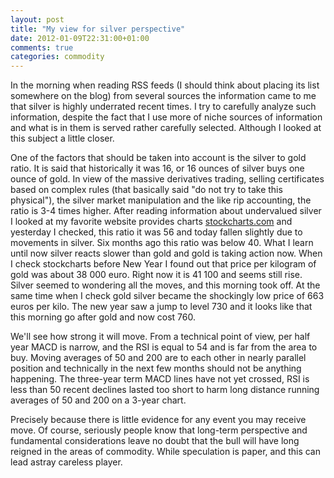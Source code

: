 ```yaml
---
layout: post
title: "My view for silver perspective"
date: 2012-01-09T22:31:00+01:00
comments: true
categories: commodity
---
```


In the morning when reading RSS feeds (I should think about placing its list somewhere on the blog) from several sources the information came to me that silver is highly underrated recent times. I try to carefully analyze such information, despite the fact that I use more of niche sources of information and what is in them is served rather carefully selected. Although I looked at this subject a little closer.  
    
    
One of the factors that should be taken into account is the silver to gold ratio. It is said that historically it was 16, or 16 ounces of silver buys one ounce of gold. In view of the massive derivatives trading, selling certificates based on complex rules (that basically said "do not try to take this physical"), the silver market manipulation and the like rip accounting, the ratio is 3-4 times higher. After reading information about undervalued silver I looked at my favorite website provides charts [stockcharts.com](http://stockcharts.com/h-sc/ui) and yesterday I checked, this ratio it was 56 and today fallen slightly due to movements in silver. Six months ago this ratio was below 40. What I learn until now silver reacts slower than gold and gold is taking action now. When I check stockcharts before New Year I found out that price per kilogram of gold was about 38 000 euro. Right now it is 41 100 and seems still rise. Silver seemed to wondering all the moves, and this morning took off. At the same time when I check gold silver became the shockingly low price of 663 euros per kilo. The new year saw a jump to level 730 and it looks like that this morning go after gold and now cost 760.  
    
    
We'll see how strong it will move. From a technical point of view, per half year MACD is narrow, and the RSI is equal to 54 and is far from the area to buy. Moving averages of 50 and 200 are to each other in nearly parallel position and technically in the next few months should not be anything happening. The three-year term MACD lines have not yet crossed, RSI is less than 50 recent declines lasted too short to harm long distance running averages of 50 and 200 on a 3-year chart.  

    

Precisely because there is little evidence for any event you may receive move. Of course, seriously people know that long-term perspective and fundamental considerations leave no doubt that the bull will have long reigned in the areas of commodity. While speculation is paper, and this can lead astray careless player.
